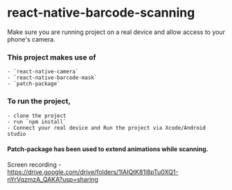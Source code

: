 # react-native-barcode-scanning

Make sure you are running project on a real device and allow access to your phone's camera.

### This project makes use of
    - `react-native-camera` 
    - `react-native-barcode-mask`
    - `patch-package`
  
### To run the project,
    - clone the project
    - run `npm install`
    - Connect your real device and Run the project via Xcode/Android studio
    
#### Patch-package has been used to extend animations while scanning.

Screen recording - https://drive.google.com/drive/folders/1IAIQtK81l8pTu0XQ1-nYrVqzmzA_QAKA?usp=sharing
